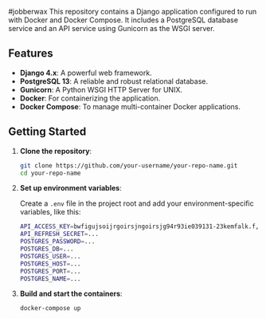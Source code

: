 #jobberwax
This repository contains a Django application configured to run with Docker and Docker Compose. It includes a PostgreSQL database service and an API service using Gunicorn as the WSGI server.

## Features

- **Django 4.x**: A powerful web framework.
- **PostgreSQL 13**: A reliable and robust relational database.
- **Gunicorn**: A Python WSGI HTTP Server for UNIX.
- **Docker**: For containerizing the application.
- **Docker Compose**: To manage multi-container Docker applications.

## Getting Started

1. **Clone the repository**:
    ```bash
    git clone https://github.com/your-username/your-repo-name.git
    cd your-repo-name
    ```

2. **Set up environment variables**:

   Create a `.env` file in the project root and add your environment-specific variables, like this:

    ```bash
    API_ACCESS_KEY=bwfigujsoijrgoirsjngoirsjg94r93ie039131-23kemfalk.f,.,df/fd?jrnrw3
    API_REFRESH_SECRET=...
    POSTGRES_PASSWORD=...
    POSTGRES_DB=...
    POSTGRES_USER=...
    POSTGRES_HOST=...
    POSTGRES_PORT=...
    POSTGRES_NAME=...
    ```

3. **Build and start the containers**:
    ```bash
    docker-compose up 
    ```